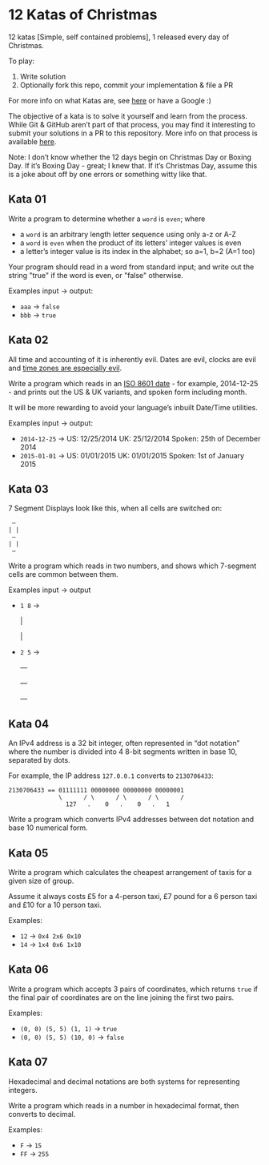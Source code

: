 # 12 Katas of Christmas

12 katas [Simple, self contained problems], 1 released every day of Christmas.

To play:

  1. Write solution
  2. Optionally fork this repo, commit your implementation & file a PR


For more info on what Katas are, see [here](http://codekata.com/) or have a Google :)

The objective of a kata is to solve it yourself and learn from the process. While Git & GitHub aren’t part of that process, you may find it interesting to submit your solutions in a PR to this repository. More info on that process is available [here](https://help.github.com/articles/fork-a-repo/).

Note: I don’t know whether the 12 days begin on Christmas Day or Boxing Day. If it’s Boxing Day - great; I knew that. If it’s Christmas Day, assume this is a joke about off by one errors or something witty like that.

## Kata 01

Write a program to determine whether a `word` is `even`; where

 - a `word` is an arbitrary length letter sequence using only a-z or A-Z
 - a `word` is `even` when the product of its letters’ integer values is even
 - a letter’s integer value is its index in the alphabet; so a=1, b=2 (A=1 too)

Your program should read in a word from standard input; and write out the string "true" if the word is even, or "false" otherwise.

Examples input -> output:

  - `aaa` -> `false`
  - `bbb` -> `true`

## Kata 02

All time and accounting of it is inherently evil. Dates are evil, clocks are evil and [time zones are especially evil](http://stackoverflow.com/questions/6841333/why-is-subtracting-these-two-times-in-1927-giving-a-strange-result/6841479#6841479).

Write a program which reads in an [ISO 8601 date](https://en.wikipedia.org/wiki/ISO_8601) - for example, 2014-12-25 - and prints out the US & UK variants, and spoken form including month.

It will be more rewarding to avoid your language’s inbuilt Date/Time utilities.

Examples input -> output:
 - `2014-12-25` ->
    US: 12/25/2014
    UK: 25/12/2014
    Spoken: 25th of December 2014
 - `2015-01-01` ->
    US: 01/01/2015
    UK: 01/01/2015
    Spoken: 1st of January 2015

## Kata 03

7 Segment Displays look like this, when all cells are switched on:

     —
    | |
     —
    | |
     —

Write a program which reads in two numbers, and shows which 7-segment cells are common between them.

Examples input -> output

 - `1 8` ->


      |

      |

- `2 5` ->


     —

     —

     —

## Kata 04

An IPv4 address is a 32 bit integer, often represented in “dot notation” where the number is divided into 4 8-bit segments written in base 10, separated by dots.

For example, the IP address `127.0.0.1` converts to `2130706433`:

    2130706433 == 01111111 00000000 00000000 00000001
                  \      / \      / \      / \      /
                    127   .    0   .    0   .   1

Write a program which converts IPv4 addresses between dot notation and base 10 numerical form.

## Kata 05

Write a program which calculates the cheapest arrangement of taxis for a given size of group.

Assume it always costs £5 for a 4-person taxi, £7 pound for a 6 person taxi and £10 for a 10 person taxi.


Examples:

 - `12` -> `0x4 2x6 0x10`
 - `14` -> `1x4 0x6 1x10`

## Kata 06

Write a program which accepts 3 pairs of coordinates, which returns `true` if the final pair of coordinates are on the line joining the first two pairs.

Examples:

 - `(0, 0) (5, 5) (1, 1)` -> `true`
 - `(0, 0) (5, 5) (10, 0)` -> `false`

## Kata 07

Hexadecimal and decimal notations are both systems for representing integers.

Write a program which reads in a number in hexadecimal format, then converts to decimal.

Examples: 

 - `F` -> `15`
 - `FF` -> `255`

